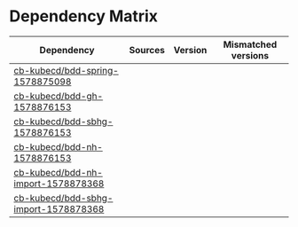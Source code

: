 # Dependency Matrix

Dependency | Sources | Version | Mismatched versions
---------- | ------- | ------- | -------------------
[cb-kubecd/bdd-spring-1578875098](https://github.com/cb-kubecd/bdd-spring-1578875098.git) |  | []() | 
[cb-kubecd/bdd-gh-1578876153](https://github.com/cb-kubecd/bdd-gh-1578876153.git) |  | []() | 
[cb-kubecd/bdd-sbhg-1578876153](https://github.com/cb-kubecd/bdd-sbhg-1578876153.git) |  | []() | 
[cb-kubecd/bdd-nh-1578876153](https://github.com/cb-kubecd/bdd-nh-1578876153.git) |  | []() | 
[cb-kubecd/bdd-nh-import-1578878368](https://github.com/cb-kubecd/bdd-nh-import-1578878368.git) |  | []() | 
[cb-kubecd/bdd-sbhg-import-1578878368](https://github.com/cb-kubecd/bdd-sbhg-import-1578878368.git) |  | []() | 
